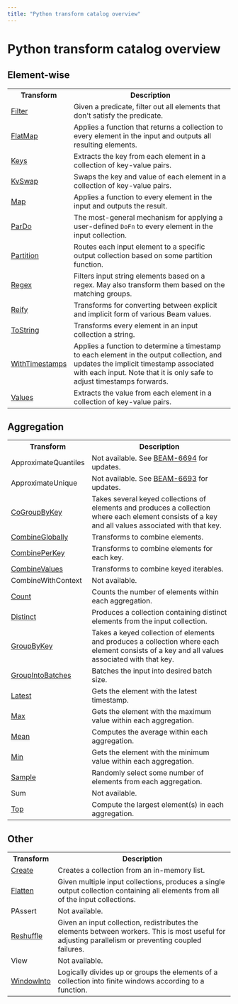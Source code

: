 ```yaml
---
title: "Python transform catalog overview"
---
```

<!--
Licensed under the Apache License, Version 2.0 (the "License");
you may not use this file except in compliance with the License.
You may obtain a copy of the License at

http://www.apache.org/licenses/LICENSE-2.0

Unless required by applicable law or agreed to in writing, software
distributed under the License is distributed on an "AS IS" BASIS,
WITHOUT WARRANTIES OR CONDITIONS OF ANY KIND, either express or implied.
See the License for the specific language governing permissions and
limitations under the License.
-->

# Python transform catalog overview

## Element-wise

<table class="table-bordered table-striped">
  <tr><th>Transform</th><th>Description</th></tr>
  <tr><td><a href="/documentation/transforms/python/elementwise/filter">Filter</a></td><td>Given a predicate, filter out all elements that don't satisfy the predicate.</td></tr>
  <tr><td><a href="/documentation/transforms/python/elementwise/flatmap">FlatMap</a></td><td>Applies a function that returns a collection to every element in the input and
  outputs all resulting elements.</td></tr>
  <tr><td><a href="/documentation/transforms/python/elementwise/keys">Keys</a></td><td>Extracts the key from each element in a collection of key-value pairs.</td></tr>
  <tr><td><a href="/documentation/transforms/python/elementwise/kvswap">KvSwap</a></td><td>Swaps the key and value of each element in a collection of key-value pairs.</td></tr>
  <tr><td><a href="/documentation/transforms/python/elementwise/map">Map</a></td><td>Applies a function to every element in the input and outputs the result.</td></tr>
  <tr><td><a href="/documentation/transforms/python/elementwise/pardo">ParDo</a></td><td>The most-general mechanism for applying a user-defined <code>DoFn</code> to every element
  in the input collection.</td></tr>
  <tr><td><a href="/documentation/transforms/python/elementwise/partition">Partition</a></td><td>Routes each input element to a specific output collection based on some partition
  function.</td></tr>
  <tr><td><a href="/documentation/transforms/python/elementwise/regex">Regex</a></td><td>Filters input string elements based on a regex. May also transform them based on the matching groups.</td></tr>
  <tr><td><a href="/documentation/transforms/python/elementwise/reify">Reify</a></td><td>Transforms for converting between explicit and implicit form of various Beam values.</td></tr>
  <tr><td><a href="/documentation/transforms/python/elementwise/tostring">ToString</a></td><td>Transforms every element in an input collection a string.</td></tr>
  <tr><td><a href="/documentation/transforms/python/elementwise/withtimestamps">WithTimestamps</a></td><td>Applies a function to determine a timestamp to each element in the output collection,
  and updates the implicit timestamp associated with each input. Note that it is only
  safe to adjust timestamps forwards.</td></tr>
  <tr><td><a href="/documentation/transforms/python/elementwise/values">Values</a></td><td>Extracts the value from each element in a collection of key-value pairs.</td></tr>
</table>

## Aggregation

<table class="table-bordered table-striped">
  <tr><th>Transform</th><th>Description</th></tr>
  <tr><td>ApproximateQuantiles</td><td>Not available. See <a href="https://issues.apache.org/jira/browse/BEAM-6694">BEAM-6694</a> for updates.</td></tr>
  <tr><td>ApproximateUnique</td><td>Not available. See <a href="https://issues.apache.org/jira/browse/BEAM-6693">BEAM-6693</a> for updates.</td></tr>
  <tr><td><a href="/documentation/transforms/python/aggregation/cogroupbykey">CoGroupByKey</a></td><td>Takes several keyed collections of elements and produces a collection where each element consists of a key and all values associated with that key.</td></tr>  
  <tr><td><a href="/documentation/transforms/python/aggregation/combineglobally">CombineGlobally</a></td><td>Transforms to combine elements.</td></tr>
  <tr><td><a href="/documentation/transforms/python/aggregation/combineperkey">CombinePerKey</a></td><td>Transforms to combine elements for each key.</td></tr>
  <tr><td><a href="/documentation/transforms/python/aggregation/combinevalues">CombineValues</a></td><td>Transforms to combine keyed iterables.</td></tr>
  <tr><td>CombineWithContext</td><td>Not available.</td></tr>
  <tr><td><a href="/documentation/transforms/python/aggregation/count">Count</a></td><td>Counts the number of elements within each aggregation.</td></tr>
  <tr><td><a href="/documentation/transforms/python/aggregation/distinct">Distinct</a></td><td>Produces a collection containing distinct elements from the input collection.</td></tr>  
  <tr><td><a href="/documentation/transforms/python/aggregation/groupbykey">GroupByKey</a></td><td>Takes a keyed collection of elements and produces a collection where each element consists of a key and all values associated with that key.</td></tr>
  <tr><td><a href="/documentation/transforms/python/aggregation/groupintobatches">GroupIntoBatches</a></td><td>Batches the input into desired batch size.</td></tr>
  <tr><td><a href="/documentation/transforms/python/aggregation/latest">Latest</a></td><td>Gets the element with the latest timestamp.</td></tr>
  <tr><td><a href="/documentation/transforms/python/aggregation/max">Max</a></td><td>Gets the element with the maximum value within each aggregation.</td></tr>
  <tr><td><a href="/documentation/transforms/python/aggregation/mean">Mean</a></td><td>Computes the average within each aggregation.</td></tr>
  <tr><td><a href="/documentation/transforms/python/aggregation/min">Min</a></td><td>Gets the element with the minimum value within each aggregation.</td></tr>
  <tr><td><a href="/documentation/transforms/python/aggregation/sample">Sample</a></td><td>Randomly select some number of elements from each aggregation.</td></tr>
  <tr><td>Sum</td><td>Not available.</td></tr>
  <tr><td><a href="/documentation/transforms/python/aggregation/top">Top</a></td><td>Compute the largest element(s) in each aggregation.</td></tr>
</table>

## Other

<table class="table-bordered table-striped">
  <tr><th>Transform</th><th>Description</th></tr>
  <tr><td><a href="/documentation/transforms/python/other/create">Create</a></td><td>Creates a collection from an in-memory list.</td></tr>
  <tr><td><a href="/documentation/transforms/python/other/flatten">Flatten</a></td><td>Given multiple input collections, produces a single output collection containing
  all elements from all of the input collections.
</td></tr>
  <tr><td>PAssert</td><td>Not available.</td></tr>
  <tr><td><a href="/documentation/transforms/python/other/reshuffle">Reshuffle</a></td><td>Given an input collection, redistributes the elements between workers. This is
  most useful for adjusting parallelism or preventing coupled failures.</td></tr>
  <tr><td>View</td><td>Not available.</td></tr>
  <tr><td><a href="/documentation/transforms/python/other/windowinto">WindowInto</a></td><td>Logically divides up or groups the elements of a collection into finite
  windows according to a function.</td></tr>
</table>
